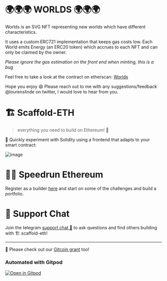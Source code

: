 

# 🌍🌍🌍 WORLDS 🌍🌍🌍
Worlds is an SVG NFT representing new worlds which have different characteristics.

It uses a custom ERC721 implementation that keeps gas costs low. Each World emits Energy (an ERC20 token) which accrues to each NFT and can only be claimed by the owner.

*Please ignore the gas estimation on the front end when minting, this is a bug*

Feel free to take a look at the contract on etherscan: [Worlds](0x4f7dd11B9c5eE9C79eecfF2127bCFf153e0eA49F)

Hope you enjoy 😄 Please reach out to me with any suggestions/feedback @lourenslinde on twitter, I would love to hear from you.

# 🏗 Scaffold-ETH

> everything you need to build on Ethereum! 🚀

🧪 Quickly experiment with Solidity using a frontend that adapts to your smart contract:

![image](https://user-images.githubusercontent.com/2653167/124158108-c14ca380-da56-11eb-967e-69cde37ca8eb.png)

# 🏃💨 Speedrun Ethereum
Register as a builder [here](https://speedrunethereum.com) and start on some of the challenges and build a portfolio.

# 💬 Support Chat

Join the telegram [support chat 💬](https://t.me/joinchat/KByvmRe5wkR-8F_zz6AjpA) to ask questions and find others building with 🏗 scaffold-eth!

---

🙏 Please check out our [Gitcoin grant](https://gitcoin.co/grants/2851/scaffold-eth) too!

### Automated with Gitpod

[![Open in Gitpod](https://gitpod.io/button/open-in-gitpod.svg)](https://gitpod.io/#github.com/scaffold-eth/scaffold-eth)
